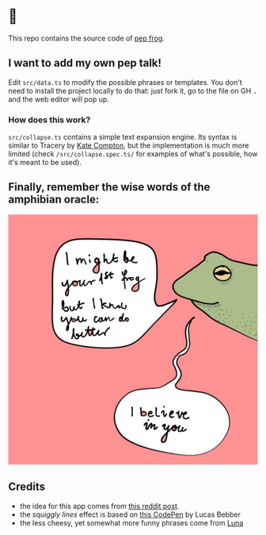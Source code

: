 # 🐸

This repo contains the source code of [pep frog](https://amphibian.sonnet.io).

## I want to add my own pep talk!

Edit `src/data.ts` to modify the possible phrases or templates.
You don't need to install the project locally to do that: just fork it, go to the file on GH <kbd>.</kbd> and the web editor will pop up.

### How does this work?

`src/collapse.ts` contains a simple text expansion engine. Its syntax is similar to Tracery by [Kate Compton](https://github.com/galaxykate/tracery), but the implementation is much more limited (check `/src/collapse.spec.ts/` for examples of what's possible, how it's meant to be used).

## Finally, remember the wise words of the amphibian oracle:

![Frog](./docs/logo.jpg)

## Credits

-   the idea for this app comes from [this reddit post](https://i.redd.it/w6yzerz484u71.png).
-   the _squiggly lines_ effect is based on [this CodePen](https://codepen.io/lbebber/pen/KwGEQv?editors=1100) by Lucas Bebber
-   the less cheesy, yet somewhat more funny phrases come from [Luna](https://www.instagram.com/luna.jenesaisquoi/)
